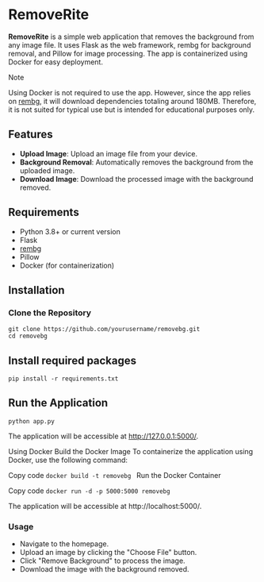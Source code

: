 # RemoveRite

**RemoveRite** is a simple web application that removes the background from any image file. It uses Flask as the web framework, rembg for background removal, and Pillow for image processing. The app is containerized using Docker for easy deployment.

> [!NOTE]
> Using Docker is not required to use the app. However, since the app relies on [rembg](https://github.com/danielgatis/rembg), it will download dependencies totaling around 180MB. Therefore, it is not suited for typical use but is intended for educational purposes only.

## Features

- **Upload Image**: Upload an image file from your device.
- **Background Removal**: Automatically removes the background from the uploaded image.
- **Download Image**: Download the processed image with the background removed.

## Requirements

- Python 3.8+ or current version
- Flask
- [rembg](https://github.com/danielgatis/rembg)
- Pillow
- Docker (for containerization)

## Installation

### Clone the Repository

```
git clone https://github.com/yourusername/removebg.git
cd removebg
```

## Install required packages

```
pip install -r requirements.txt
```

## Run the Application
``` python app.py ``` 

The application will be accessible at http://127.0.0.1:5000/.

Using Docker
Build the Docker Image
To containerize the application using Docker, use the following command:

Copy code
```docker build -t removebg ```
Run the Docker Container

Copy code
```docker run -d -p 5000:5000 removebg ```

The application will be accessible at http://localhost:5000/.

### Usage
- Navigate to the homepage.
- Upload an image by clicking the "Choose File" button.
- Click "Remove Background" to process the image.
- Download the image with the background removed.
